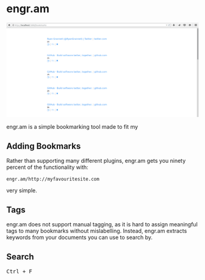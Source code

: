 
# engr.am

<img src="example.png"></img>

engr.am is a simple bookmarking tool made to fit my

## Adding Bookmarks

Rather than supporting many different plugins, engr.am gets you ninety percent of the functionality
with:

```
engr.am/http://myfavouritesite.com
```

very simple.

## Tags

engr.am does not support manual tagging, as it is hard to assign meaningful tags to many bookmarks without mislabelling. Instead, engr.am extracts keywords from your documents you can use to search by.

## Search 

<kbd>Ctrl + F</kbd>
